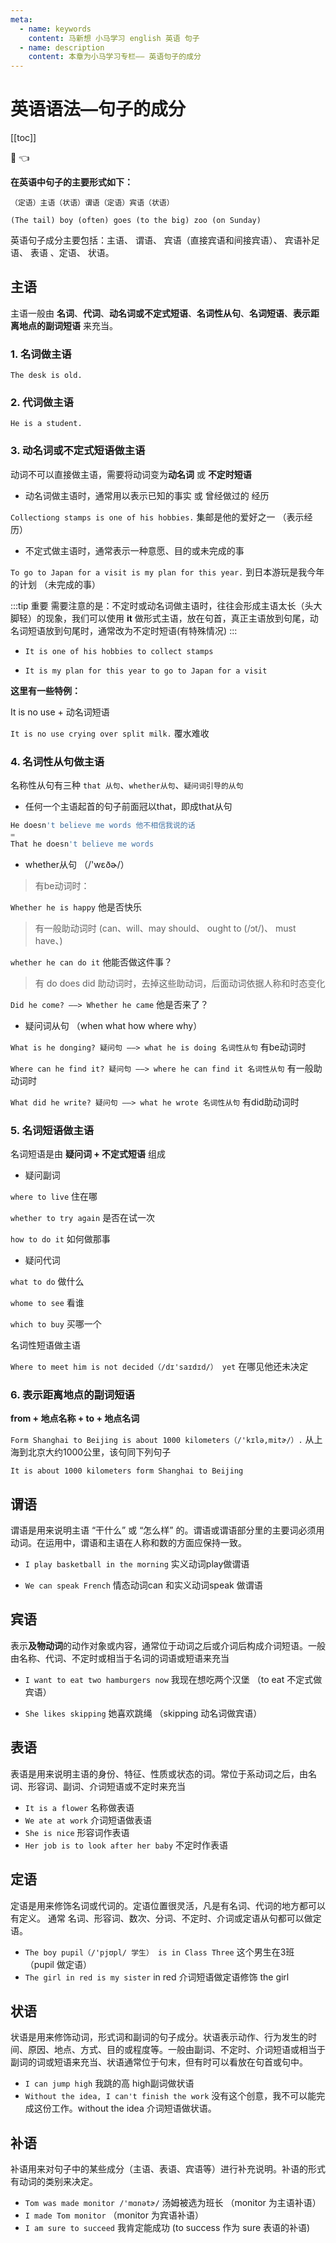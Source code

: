 ```yaml
---
meta:
  - name: keywords
    content: 马新想 小马学习 english 英语 句子 
  - name: description
    content: 本章为小马学习专栏—— 英语句子的成分
---
```


# 英语语法—句子的成分

[[toc]]

:horse: 👈


**在英语中句子的主要形式如下：**

`（定语）主语（状语）谓语（定语）宾语（状语）`

`(The tail) boy (often) goes (to the big) zoo (on Sunday)`

英语句子成分主要包括：主语、 谓语、 宾语（直接宾语和间接宾语）、 宾语补足语、 表语 、定语、 状语。


## 主语 

主语一般由 **名词**、**代词**、**动名词或不定式短语**、**名词性从句**、**名词短语**、**表示距离地点的副词短语** 来充当。

### 1. 名词做主语 

`The desk is old. ` 

### 2. 代词做主语 

`He is a student. ` 

### 3. 动名词或不定式短语做主语 

动词不可以直接做主语，需要将动词变为**动名词** 或 **不定时短语**

- 动名词做主语时，通常用以表示已知的事实 或 曾经做过的 经历

`Collectiong stamps is one of his hobbies.` 集邮是他的爱好之一 （表示经历）

- 不定式做主语时，通常表示一种意愿、目的或未完成的事

`To go to Japan for a visit is my plan for this year.` 到日本游玩是我今年的计划 （未完成的事）

:::tip 重要
需要注意的是：不定时或动名词做主语时，往往会形成主语太长（头大脚轻）的现象，我们可以使用 **it** 做形式主语，放在句首，真正主语放到句尾，动名词短语放到句尾时，通常改为不定时短语(有特殊情况)
:::

- `It is one of his hobbies to collect stamps`

- `It is my plan for this year to go to Japan for a visit`

**这里有一些特例：**

It is no use + 动名词短语

`It is no use crying over split milk.` 覆水难收

### 4. 名词性从句做主语 

名称性从句有三种 `that 从句`、`whether从句`、`疑问词引导的从句`

- 任何一个主语起首的句子前面冠以that，即成that从句

```js
He doesn't believe me words 他不相信我说的话
=
That he doesn't believe me words
```

- whether从句 （/'wɛðɚ/）

>有be动词时：

`Whether he is happy` 他是否快乐

> 有一般助动词时 (can、will、may should、 ought to (/ɔt/)、  must have、)

`whether he can do it` 他能否做这件事？

> 有 do does did 助动词时，去掉这些助动词，后面动词依据人称和时态变化

`Did he come? ——> Whether he came` 他是否来了？

- 疑问词从句 （when what how where why）

`What is he donging? 疑问句 ——> what he is doing 名词性从句` 有be动词时

`Where can he find it? 疑问句 ——> where he can find it 名词性从句` 有一般助动词时

`What did he write? 疑问句 ——> what he wrote 名词性从句` 有did助动词时


### 5. 名词短语做主语  

名词短语是由 **疑问词 + 不定式短语** 组成

- 疑问副词

`where to live` 住在哪

`whether to try again` 是否在试一次

`how to do it` 如何做那事

- 疑问代词

`what to do` 做什么

`whome to see`  看谁

`which to buy` 买哪一个


名词性短语做主语

`Where to meet him is not decided（/dɪ'saɪdɪd/） yet` 在哪见他还未决定

### 6. 表示距离地点的副词短语 

**from + 地点名称 + to + 地点名词**

`Form Shanghai to Beijing is about 1000 kilometers（/'kɪlə,mitɚ/）.` 从上海到北京大约1000公里，该句同下列句子

`It is about 1000 kilometers form Shanghai to Beijing`

## 谓语 

谓语是用来说明主语 “干什么” 或 “怎么样” 的。谓语或谓语部分里的主要词必须用动词。在运用中，谓语和主语在人称和数的方面应保持一致。

- `I play basketball in the morning` 实义动词play做谓语

- `We can speak French` 情态动词can 和实义动词speak 做谓语

## 宾语 

表示**及物动词**的动作对象或内容，通常位于动词之后或介词后构成介词短语。一般由名称、代词、不定时或相当于名词的词语或短语来充当

- `I want to eat two hamburgers now` 我现在想吃两个汉堡 （to eat 不定式做宾语）

- `She likes skipping` 她喜欢跳绳 （skipping 动名词做宾语）



## 表语 

表语是用来说明主语的身份、特征、性质或状态的词。常位于系动词之后，由名词、形容词、副词、介词短语或不定时来充当

- `It is a flower` 名称做表语
- `We ate at work` 介词短语做表语
- `She is nice` 形容词作表语
- `Her job is to look after her baby` 不定时作表语

## 定语 

定语是用来修饰名词或代词的。定语位置很灵活，凡是有名词、代词的地方都可以有定义。 通常 名词、形容词、数次、分词、不定时、介词或定语从句都可以做定语。

- `The boy pupil（/'pjʊpl/ 学生） is in Class Three` 这个男生在3班  （pupil 做定语）
- `The girl in red is my sister` in red 介词短语做定语修饰 the girl


## 状语 

状语是用来修饰动词，形式词和副词的句子成分。状语表示动作、行为发生的时间、原因、地点、方式、目的或程度等。一般由副词、不定时、介词短语或相当于副词的词或短语来充当、状语通常位于句末，但有时可以看放在句首或句中。

- `I can jump high` 我跳的高 high副词做状语
- `Without the idea, I can't finish the work` 没有这个创意，我不可以能完成这份工作。without the idea 介词短语做状语。

## 补语 

补语用来对句子中的某些成分（主语、表语、宾语等）进行补充说明。补语的形式有动词的类别来决定。

- `Tom was made monitor /'mɑnətɚ/` 汤姆被选为班长 （monitor 为主语补语）
- `I made Tom monitor`  （monitor 为宾语补语）
- `I am sure to succeed` 我肯定能成功 (to success 作为 sure 表语的补语)